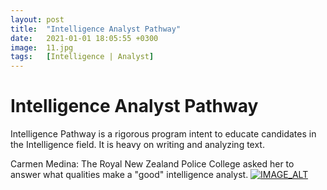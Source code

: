```yaml
---
layout: post
title:  "Intelligence Analyst Pathway"
date:   2021-01-01 18:05:55 +0300
image:  11.jpg
tags:   [Intelligence | Analyst]
---
```

# Intelligence Analyst Pathway
Intelligence Pathway is a rigorous program intent to educate candidates in the Intelligence field. It is heavy on writing and analyzing text.

Carmen Medina: The Royal New Zealand Police College asked her to answer what qualities make a "good" intelligence analyst.
[![IMAGE_ALT](https://img.youtube.com/vi/SQTWSomrynE/1.jpg)](https://www.youtube.com/watch?v=SQTWSomrynE)




[jekyll-docs]: https://jekyllrb.com/docs/home
[jekyll-gh]:   https://github.com/jekyll/jekyll
[jekyll-talk]: https://talk.jekyllrb.com/
